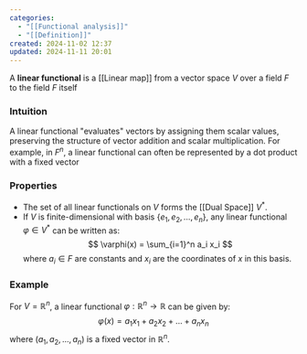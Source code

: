 ```yaml
---
categories:
  - "[[Functional analysis]]"
  - "[[Definition]]"
created: 2024-11-02 12:37
updated: 2024-11-11 20:01
---
```

A **linear functional** is a [[Linear map]] from a vector space $V$ over a field $F$ to the field $F$ itself

### Intuition
A linear functional "evaluates" vectors by assigning them scalar values, preserving the structure of vector addition and scalar multiplication. For example, in $F^n$, a linear functional can often be represented by a dot product with a fixed vector

### Properties
- The set of all linear functionals on $V$ forms the [[Dual Space]] $V^*$.
- If $V$ is finite-dimensional with basis $\{e_1, e_2, \dots, e_n\}$, any linear functional $\varphi \in V^*$ can be written as:
  $$ \varphi(x) = \sum_{i=1}^n a_i x_i $$
  where $a_i \in F$ are constants and $x_i$ are the coordinates of $x$ in this basis.

### Example
For $V = \mathbb{R}^n$, a linear functional $\varphi : \mathbb{R}^n \to \mathbb{R}$ can be given by:
$$ \varphi(x) = a_1 x_1 + a_2 x_2 + \dots + a_n x_n $$
where $(a_1, a_2, \dots, a_n)$ is a fixed vector in $\mathbb{R}^n$.
